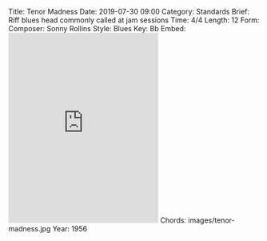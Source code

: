 Title: Tenor Madness
Date: 2019-07-30 09:00
Category: Standards
Brief: Riff blues head commonly called at jam sessions
Time: 4/4
Length: 12
Form:
Composer: Sonny Rollins
Style: Blues
Key: Bb
Embed: <iframe src="https://open.spotify.com/embed/user/thatdavidmiller/playlist/7oQzvVKItBHjTweh0gz8lp" width="300" height="380" frameborder="0" allowtransparency="true" allow="encrypted-media"></iframe>
Chords: images/tenor-madness.jpg
Year: 1956
